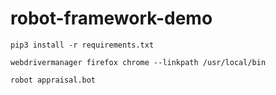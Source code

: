 # robot-framework-demo

```
pip3 install -r requirements.txt
```

```
webdrivermanager firefox chrome --linkpath /usr/local/bin 
```

```
robot appraisal.bot
```
